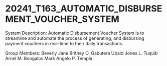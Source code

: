 
# 20241_T163_AUTOMATIC_DISBURSEMENT_VOUCHER_SYSTEM
System Description: Automatic Disbursement Voucher System is to streamline and automate the process of generating, and disbursing payment vouchers in real-time to their daily transactions. 

Group Members: Beverly Jane Britney O. Gabutera Ubald Jones L. Tuquib Arnel M. Bongalos Mark Angelo P. Templa
